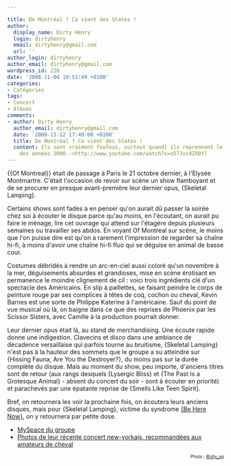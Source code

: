 ```yaml
---

title: De Montréal ? Ca vient des States !
author:
  display_name: Dirty Henry
  login: dirtyhenry
  email: dirtyhenry@gmail.com
  url: ''
author_login: dirtyhenry
author_email: dirtyhenry@gmail.com
wordpress_id: 220
date: '2008-11-04 10:51:49 +0100'
categories:
- Catégories
tags:
- Concert
- Albums
comments:
- author: Dirty Henry
  author_email: dirtyhenry@gmail.com
  date: '2008-11-12 17:49:00 +0100'
  title: De Montréal ? Ca vient des States !
  content: Ils sont vraiment foufous, surtout quand[ ils reprennent le meilleur single
    des années 2000.->http://www.youtube.com/watch?v=o57JvcdZX0Y]
---
```

{{Of Montreal}} était de passage à Paris le 21 octobre dernier, à l'Elysée Montmartre. C'était l'occasion de revoir sur scène un show flamboyant et de se procurer en presque avant-première leur dernier opus, {Skeletal Lamping}.

Certains shows sont fades à en penser qu'on aurait dû passer la soirée chez soi à écouter le disque parce qu'au moins, en l'écoutant, on aurait pu faire le ménage, lire cet ouvrage qui attend sur l'étagère depuis plusieurs semaines ou travailler ses abdos. En voyant Of Montreal sur scène, le moins que l'on puisse dire est qu'on a rarement l'impression de regarder sa chaîne hi-fi, à moins d'avoir une chaîne hi-fi fluo qui se déguise en animal de basse cour.

Costumes débridés à rendre un arc-en-ciel aussi coloré qu'un novembre à la mer, déguisements absurdes et grandioses, mise en scène érotisant en permanence le moindre clignement de cil : voici trois ingrédients clé d'un spectacle des Américains. En slip à paillettes, se faisant peindre le corps de peinture rouge par ses complices à têtes de coq, cochon ou cheval, Kevin Barnes est une sorte de Philippe Katerine à l'américaine. Sauf du point de vue musical où là, on baigne dans ce que des reprises de Phoenix par les Scissor Sisters, avec Camille à la production pourrait donner.

Leur dernier opus était là, au stand de merchandising. Une écoute rapide donne une indigestion. Clavecins et disco dans une ambiance de décadence versaillaise qui parfois tourne au bruitisme, {Skeletal Lamping} n'est pas à la hauteur des sommets que le groupe a su atteindre sur {Hissing Fauna, Are You the Destroyer?}, du moins pas sur la durée complète du disque. Mais au moment du show, peu importe, d'anciens titres sont de retour (aux rangs desquels {Lysergic Bliss} et {The Past Is a Grotesque Animal} - absent du concert du soir - sont à écouter en priorité) et parachevés par une épatante reprise de {Smells Like Teen Spirit}.

Bref, on retournera les voir la prochaine fois, on écoutera leurs anciens disques, mais pour {Skeletal Lamping}, victime du syndrome <a title="Be Here Now, d'Oasis" href="http://en.wikipedia.org/wiki/Be_Here_Now" target="_blank">{Be Here Now}</a>, on y retournera par petite dose.
<ul>
	<li><a title="MySpace d'Of Montreal" href="http://www.myspace.com/ofmontreal" target="_blank">MySpace du groupe</a></li>
	<li><a title="Les photos d'Of Montreal à New York" href="http://www.pitchforkmedia.com/article/news/146448-photos-of-montreal-love-is-all-new-york-ny-10-10-08" target="_blank">Photos de leur récente concert new-yorkais, recommandées aux amateurs de cheval</a></li>

</ul>
<p style="font-size: 10px; padding-top: 0px; margin-top: 0px; margin-bottom: 0px" align="right">Photo : <a href="http://flickr.com/photos/ollyog/">©olly_og</a></p>
